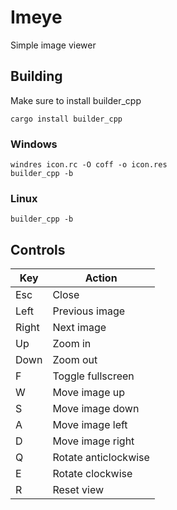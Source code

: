 # Imeye

Simple image viewer

## Building

Make sure to install builder_cpp

```console
cargo install builder_cpp
```

### Windows

```
windres icon.rc -O coff -o icon.res
builder_cpp -b
```

### Linux

```console
builder_cpp -b
```

## Controls

| Key   | Action               |
| ----- | -------------------- |
| Esc   | Close                |
| Left  | Previous image       |
| Right | Next image           |
| Up    | Zoom in              |
| Down  | Zoom out             |
| F     | Toggle fullscreen    |
| W     | Move image up        |
| S     | Move image down      |
| A     | Move image left      |
| D     | Move image right     |
| Q     | Rotate anticlockwise |
| E     | Rotate clockwise     |
| R     | Reset view           |
